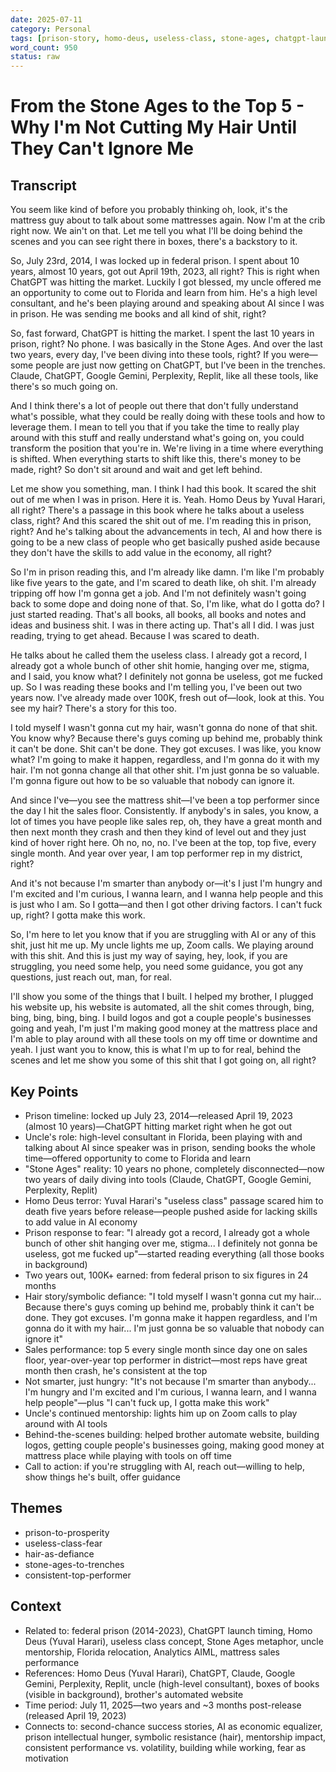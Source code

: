 ```yaml
---
date: 2025-07-11
category: Personal
tags: [prison-story, homo-deus, useless-class, stone-ages, chatgpt-launch, top-performer, hair-story, two-years-out, 100k-earned, uncle-mentor, analytics-aiml]
word_count: 950
status: raw
---
```


# From the Stone Ages to the Top 5 - Why I'm Not Cutting My Hair Until They Can't Ignore Me

## Transcript

You seem like kind of before you probably thinking oh, look, it's the mattress guy about to talk about some mattresses again. Now I'm at the crib right now. We ain't on that. Let me tell you what I'll be doing behind the scenes and you can see right there in boxes, there's a backstory to it.

So, July 23rd, 2014, I was locked up in federal prison. I spent about 10 years, almost 10 years, got out April 19th, 2023, all right? This is right when ChatGPT was hitting the market. Luckily I got blessed, my uncle offered me an opportunity to come out to Florida and learn from him. He's a high level consultant, and he's been playing around and speaking about AI since I was in prison. He was sending me books and all kind of shit, right?

So, fast forward, ChatGPT is hitting the market. I spent the last 10 years in prison, right? No phone. I was basically in the Stone Ages. And over the last two years, every day, I've been diving into these tools, right? If you were—some people are just now getting on ChatGPT, but I've been in the trenches. Claude, ChatGPT, Google Gemini, Perplexity, Replit, like all these tools, like there's so much going on.

And I think there's a lot of people out there that don't fully understand what's possible, what they could be really doing with these tools and how to leverage them. I mean to tell you that if you take the time to really play around with this stuff and really understand what's going on, you could transform the position that you're in. We're living in a time where everything is shifted. When everything starts to shift like this, there's money to be made, right? So don't sit around and wait and get left behind.

Let me show you something, man. I think I had this book. It scared the shit out of me when I was in prison. Here it is. Yeah. Homo Deus by Yuval Harari, all right? There's a passage in this book where he talks about a useless class, right? And this scared the shit out of me. I'm reading this in prison, right? And he's talking about the advancements in tech, AI and how there is going to be a new class of people who get basically pushed aside because they don't have the skills to add value in the economy, all right?

So I'm in prison reading this, and I'm already like damn. I'm like I'm probably like five years to the gate, and I'm scared to death like, oh shit. I'm already tripping off how I'm gonna get a job. And I'm not definitely wasn't going back to some dope and doing none of that. So, I'm like, what do I gotta do? I just started reading. That's all books, all books, all books and notes and ideas and business shit. I was in there acting up. That's all I did. I was just reading, trying to get ahead. Because I was scared to death.

He talks about he called them the useless class. I already got a record, I already got a whole bunch of other shit homie, hanging over me, stigma, and I said, you know what? I definitely not gonna be useless, got me fucked up. So I was reading these books and I'm telling you, I've been out two years now. I've already made over 100K, fresh out of—look, look at this. You see my hair? There's a story for this too.

I told myself I wasn't gonna cut my hair, wasn't gonna do none of that shit. You know why? Because there's guys coming up behind me, probably think it can't be done. Shit can't be done. They got excuses. I was like, you know what? I'm going to make it happen, regardless, and I'm gonna do it with my hair. I'm not gonna change all that other shit. I'm just gonna be so valuable. I'm gonna figure out how to be so valuable that nobody can ignore it.

And since I've—you see the mattress shit—I've been a top performer since the day I hit the sales floor. Consistently. If anybody's in sales, you know, a lot of times you have people like sales rep, oh, they have a great month and then next month they crash and then they kind of level out and they just kind of hover right here. Oh no, no, no. I've been at the top, top five, every single month. And year over year, I am top performer rep in my district, right?

And it's not because I'm smarter than anybody or—it's I just I'm hungry and I'm excited and I'm curious, I wanna learn, and I wanna help people and this is just who I am. So I gotta—and then I got other driving factors. I can't fuck up, right? I gotta make this work.

So, I'm here to let you know that if you are struggling with AI or any of this shit, just hit me up. My uncle lights me up, Zoom calls. We playing around with this shit. And this is just my way of saying, hey, look, if you are struggling, you need some help, you need some guidance, you got any questions, just reach out, man, for real.

I'll show you some of the things that I built. I helped my brother, I plugged his website up, his website is automated, all the shit comes through, bing, bing, bing, bing, bing. I build logos and got a couple people's businesses going and yeah, I'm just I'm making good money at the mattress place and I'm able to play around with all these tools on my off time or downtime and yeah. I just want you to know, this is what I'm up to for real, behind the scenes and let me show you some of this shit that I got going on, all right?

## Key Points

- Prison timeline: locked up July 23, 2014—released April 19, 2023 (almost 10 years)—ChatGPT hitting market right when he got out
- Uncle's role: high-level consultant in Florida, been playing with and talking about AI since speaker was in prison, sending books the whole time—offered opportunity to come to Florida and learn
- "Stone Ages" reality: 10 years no phone, completely disconnected—now two years of daily diving into tools (Claude, ChatGPT, Google Gemini, Perplexity, Replit)
- Homo Deus terror: Yuval Harari's "useless class" passage scared him to death five years before release—people pushed aside for lacking skills to add value in AI economy
- Prison response to fear: "I already got a record, I already got a whole bunch of other shit hanging over me, stigma... I definitely not gonna be useless, got me fucked up"—started reading everything (all those books in background)
- Two years out, 100K+ earned: from federal prison to six figures in 24 months
- Hair story/symbolic defiance: "I told myself I wasn't gonna cut my hair... Because there's guys coming up behind me, probably think it can't be done. They got excuses. I'm gonna make it happen regardless, and I'm gonna do it with my hair... I'm just gonna be so valuable that nobody can ignore it"
- Sales performance: top 5 every single month since day one on sales floor, year-over-year top performer in district—most reps have great month then crash, he's consistent at the top
- Not smarter, just hungry: "It's not because I'm smarter than anybody... I'm hungry and I'm excited and I'm curious, I wanna learn, and I wanna help people"—plus "I can't fuck up, I gotta make this work"
- Uncle's continued mentorship: lights him up on Zoom calls to play around with AI tools
- Behind-the-scenes building: helped brother automate website, building logos, getting couple people's businesses going, making good money at mattress place while playing with tools on off time
- Call to action: if you're struggling with AI, reach out—willing to help, show things he's built, offer guidance

## Themes

- prison-to-prosperity
- useless-class-fear
- hair-as-defiance
- stone-ages-to-trenches
- consistent-top-performer

## Context

- Related to: federal prison (2014-2023), ChatGPT launch timing, Homo Deus (Yuval Harari), useless class concept, Stone Ages metaphor, uncle mentorship, Florida relocation, Analytics AIML, mattress sales performance
- References: Homo Deus (Yuval Harari), ChatGPT, Claude, Google Gemini, Perplexity, Replit, uncle (high-level consultant), boxes of books (visible in background), brother's automated website
- Time period: July 11, 2025—two years and ~3 months post-release (released April 19, 2023)
- Connects to: second-chance success stories, AI as economic equalizer, prison intellectual hunger, symbolic resistance (hair), mentorship impact, consistent performance vs. volatility, building while working, fear as motivation
